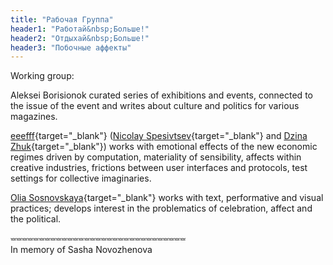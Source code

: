 ```yaml
---
title: "Рабочая Группа"
header1: "Работай&nbsp;Больше!"
header2: "Отдыхай&nbsp;Больше!"
header3: "Побочные аффекты"
---
```


Working group:

Aleksei Borisionok curated series of exhibitions and events, connected to the issue of the event and writes about culture and politics for various magazines.

[eeefff](https://eeefff.org/){target="_blank"} ([Nicolay Spesivtsev](http://obeynerobey.today/){target="_blank"} and [Dzina Zhuk](https://bitchcoin.in/){target="_blank"}) works with emotional effects of the new economic regimes driven by computation, materiality of sensibility, affects within creative industries, frictions between user interfaces and protocols, test settings for collective imaginaries.

[Olia Sosnovskaya](http://oliasosnovskaya.com/){target="_blank"} works with text, performative and visual practices; develops interest in the problematics of celebration, affect and the political. 

⏕⏕⏕⏕⏕⏕⏕⏕⏕⏕⏕⏕⏕⏕⏕⏕⏕⏕⏕⏕⏕⏕⏕⏕⏕⏕⏕⏕⏕⏕⏕  
In memory of Sasha Novozhenova 
